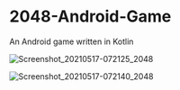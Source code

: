 # 2048-Android-Game

An Android game written in Kotlin

![Screenshot_20210517-072125_2048](https://user-images.githubusercontent.com/6760700/118422461-e375a680-b6e0-11eb-85ae-d58c22b1be0b.jpg)


![Screenshot_20210517-072140_2048](https://user-images.githubusercontent.com/6760700/118422465-e53f6a00-b6e0-11eb-9454-e0629cea05b2.jpg)
